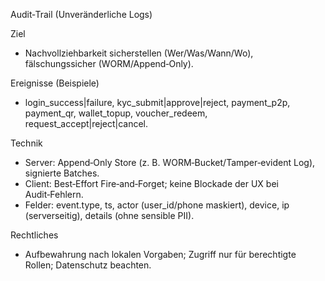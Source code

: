 Audit‑Trail (Unveränderliche Logs)

Ziel
- Nachvollziehbarkeit sicherstellen (Wer/Was/Wann/Wo), fälschungssicher (WORM/Append‑Only).

Ereignisse (Beispiele)
- login_success|failure, kyc_submit|approve|reject, payment_p2p, payment_qr, wallet_topup, voucher_redeem, request_accept|reject|cancel.

Technik
- Server: Append‑Only Store (z. B. WORM‑Bucket/Tamper‑evident Log), signierte Batches.
- Client: Best‑Effort Fire‑and‑Forget; keine Blockade der UX bei Audit‑Fehlern.
- Felder: event.type, ts, actor (user_id/phone maskiert), device, ip (serverseitig), details (ohne sensible PII).

Rechtliches
- Aufbewahrung nach lokalen Vorgaben; Zugriff nur für berechtigte Rollen; Datenschutz beachten.

